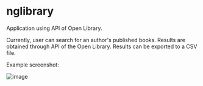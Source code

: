 # nglibrary
Application using API of Open Library.

Currently, user can search for an author's published books. Results are obtained through API of the Open Library. Results can be exported to a CSV file.

Example screenshot:

![image](https://user-images.githubusercontent.com/76916353/187300349-0b0afc0a-b928-464d-b20c-42af92ed6c71.png)
